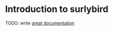 # Introduction to surlybird

TODO: write [great documentation](http://jacobian.org/writing/great-documentation/what-to-write/)
